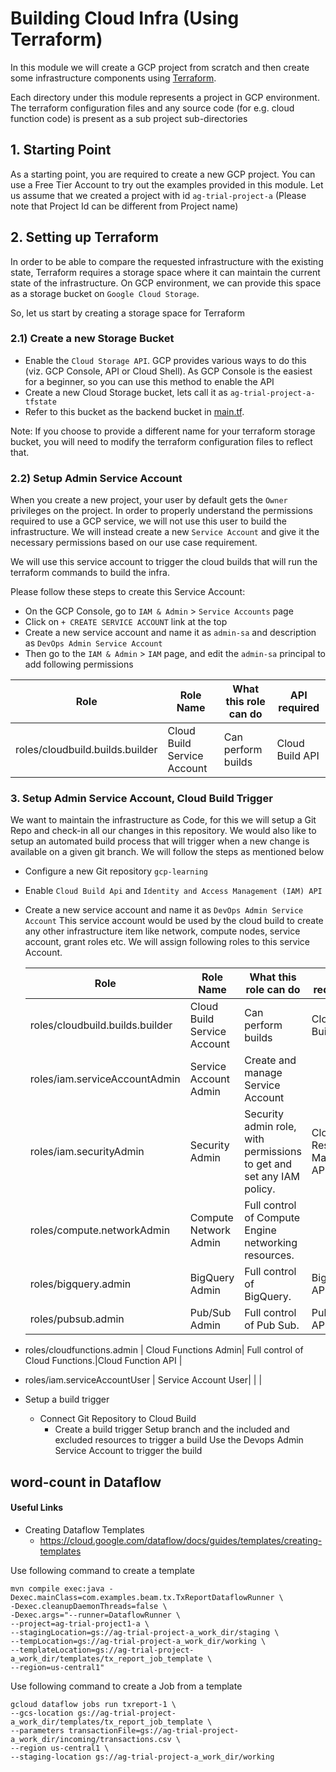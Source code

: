 Building Cloud Infra (Using Terraform)
===
In this module we will create a GCP project from scratch and then create some infrastructure components using 
[Terraform](https://www.terraform.io/).

Each directory under this module represents a project in GCP environment.
The terraform configuration files and any source code (for e.g. cloud function code) is present as a sub project sub-directories  

## 1. Starting Point

As a starting point, you are required to create a new GCP project.
You can use a Free Tier Account to try out the examples provided in this module.
Let us assume that we created a project with id `ag-trial-project-a` (Please note that Project Id can be different from Project name)

## 2. Setting up Terraform

In order to be able to compare the requested infrastructure with the existing state, Terraform requires a storage space 
where it can maintain the current state of the infrastructure. On GCP environment, we can provide this space as a storage 
bucket on `Google Cloud Storage`. 

So, let us start by creating a storage space for Terraform

### 2.1) Create a new Storage Bucket

* Enable the `Cloud Storage API`. GCP provides various ways to do this (viz. GCP Console, API or Cloud Shell). 
  As GCP Console is the easiest for a beginner, so you can use this method to enable the API
* Create a new Cloud Storage bucket, lets call it as `ag-trial-project-a-tfstate`
* Refer to this bucket as the backend bucket in [main.tf](./project1/terraform/main.tf). 
  
Note: If you choose to provide a different name for your terraform storage bucket, you will need to modify the terraform configuration files to reflect that.

### 2.2) Setup Admin Service Account

When you create a new project, your user by default gets the `Owner` privileges on the project.
In order to properly understand the permissions required to use a GCP service, we will not use this user to build the infrastructure.
We will instead create a new `Service Account` and give it the necessary permissions based on our use case requirement.

We will use this service account to trigger the cloud builds that will run the terraform commands to build the infra. 

Please follow these steps to create this Service Account:

* On the GCP Console, go to `IAM & Admin` > `Service Accounts` page
* Click on `+ CREATE SERVICE ACCOUNT` link at the top
* Create a new service account and name it as `admin-sa` and description as `DevOps Admin Service Account`
* Then go to the `IAM & Admin` > `IAM` page, and edit the `admin-sa` principal to add following permissions
 
Role | Role Name| What this role can do| API required |
---- |--------- |--------------------- |------------- |
roles/cloudbuild.builds.builder| Cloud Build Service Account | Can perform builds | Cloud Build API |
 


### 3. Setup Admin Service Account, Cloud Build Trigger 
We want to maintain the infrastructure as Code, for this we will setup a Git Repo and check-in all our changes in this
repository. We would also like to setup an automated build process that will trigger when a new change is available on a
given git branch. We will follow the steps as mentioned below

* Configure a new Git repository `gcp-learning`
* Enable `Cloud Build Api` and `Identity and Access Management (IAM) API`
* Create a new service account and name it as `DevOps Admin Service Account`
  This service account would be used by the cloud build to create any other infrastructure item like network, compute
  nodes, service account, grant roles etc. We will assign following roles to this service Account.

  Role | Role Name| What this role can do| API required |
  ---- |--------- |--------------------- |------------- |
  roles/cloudbuild.builds.builder| Cloud Build Service Account | Can perform builds | Cloud Build API |
  roles/iam.serviceAccountAdmin  | Service Account Admin | Create and manage Service Account | |
  roles/iam.securityAdmin        | Security Admin | Security admin role, with permissions to get and set any IAM policy. | Cloud Resource Manager API |
  roles/compute.networkAdmin     | Compute Network Admin| Full control of Compute Engine networking resources.| |
  roles/bigquery.admin     | BigQuery Admin| Full control of BigQuery.| BigQuery API|
  roles/pubsub.admin             | Pub/Sub Admin| Full control of Pub Sub.|PubSub API |
* roles/cloudfunctions.admin             | Cloud Functions Admin| Full control of Cloud Functions.|Cloud Function API |
* roles/iam.serviceAccountUser             | Service Account User| | |

* Setup a build trigger
  * Connect Git Repository to Cloud Build
    * Create a build trigger
      Setup branch and the included and excluded resources to trigger a build
      Use the Devops Admin Service Account to trigger the build

## word-count in Dataflow
#### Useful Links
- Creating Dataflow Templates 
  - https://cloud.google.com/dataflow/docs/guides/templates/creating-templates


Use following command to create a template
```
mvn compile exec:java -Dexec.mainClass=com.examples.beam.tx.TxReportDataflowRunner \
-Dexec.cleanupDaemonThreads=false \
-Dexec.args="--runner=DataflowRunner \
--project=ag-trial-project1-a \
--stagingLocation=gs://ag-trial-project-a_work_dir/staging \
--tempLocation=gs://ag-trial-project-a_work_dir/working \
--templateLocation=gs://ag-trial-project-a_work_dir/templates/tx_report_job_template \
--region=us-central1"
```

Use following command to create a Job from a template
```
gcloud dataflow jobs run txreport-1 \
--gcs-location gs://ag-trial-project-a_work_dir/templates/tx_report_job_template \
--parameters transactionFile=gs://ag-trial-project-a_work_dir/incoming/transactions.csv \
--region us-central1 \
--staging-location gs://ag-trial-project-a_work_dir/working
```
